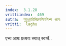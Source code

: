 ```yaml
---
index:  3.1.28
vrittiindex:  469
sutra:  गुपूधूपविच्छिपणिपनिभ्य आयः
vritti:  laghu 
---
```


एभ्य आयः प्रत्ययः स्यात् स्वार्थे..

